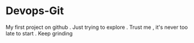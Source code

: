 # Devops-Git
My first project on github . 
Just trying to explore .
Trust me , it's never too late to start .
Keep grinding
